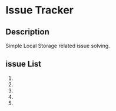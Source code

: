 # Issue Tracker

## Description
Simple Local Storage related issue solving.



## issue List
1. 
2. 
3. 
4. 
5. 

